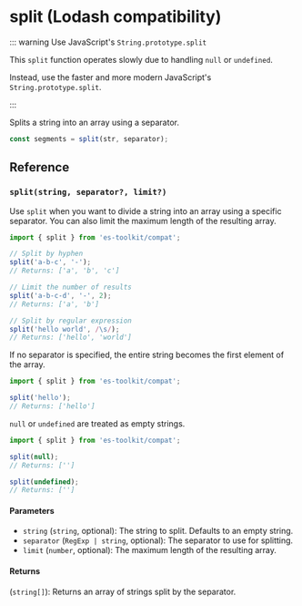 # split (Lodash compatibility)

::: warning Use JavaScript's `String.prototype.split`

This `split` function operates slowly due to handling `null` or `undefined`.

Instead, use the faster and more modern JavaScript's `String.prototype.split`.

:::

Splits a string into an array using a separator.

```typescript
const segments = split(str, separator);
```

## Reference

### `split(string, separator?, limit?)`

Use `split` when you want to divide a string into an array using a specific separator. You can also limit the maximum length of the resulting array.

```typescript
import { split } from 'es-toolkit/compat';

// Split by hyphen
split('a-b-c', '-');
// Returns: ['a', 'b', 'c']

// Limit the number of results
split('a-b-c-d', '-', 2);
// Returns: ['a', 'b']

// Split by regular expression
split('hello world', /\s/);
// Returns: ['hello', 'world']
```

If no separator is specified, the entire string becomes the first element of the array.

```typescript
import { split } from 'es-toolkit/compat';

split('hello');
// Returns: ['hello']
```

`null` or `undefined` are treated as empty strings.

```typescript
import { split } from 'es-toolkit/compat';

split(null);
// Returns: ['']

split(undefined);
// Returns: ['']
```

#### Parameters

- `string` (`string`, optional): The string to split. Defaults to an empty string.
- `separator` (`RegExp | string`, optional): The separator to use for splitting.
- `limit` (`number`, optional): The maximum length of the resulting array.

#### Returns

(`string[]`): Returns an array of strings split by the separator.
